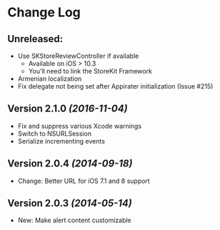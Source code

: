 Change Log
==========

Unreleased:
----------------------------
* Use SKStoreReviewController if available
  * Available on iOS > 10.3 
  * You'll need to link the StoreKit Framework
* Armenian localization
* Fix delegate not being set after Appirater initialization (Issue #215)

Version 2.1.0 *(2016-11-04)*
----------------------------
* Fix and suppress various Xcode warnings
* Switch to NSURLSession
* Serialize incrementing events

Version 2.0.4 *(2014-09-18)*
----------------------------
* Change: Better URL for iOS 7.1 and 8 support

Version 2.0.3 *(2014-05-14)*
----------------------------
 * New: Make alert content customizable
